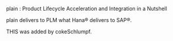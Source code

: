 

plain : Product Lifecycle Acceleration and Integration in a Nutshell

plain delivers to PLM what Hana® delivers to SAP®.

THIS was added by cokeSchlumpf.


